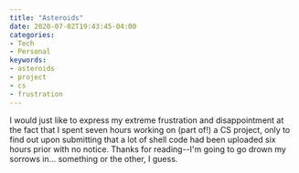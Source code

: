 ```yaml
---
title: "Asteroids"
date: 2020-07-02T19:43:45-04:00
categories:
- Tech
- Personal
keywords:
- asteroids
- project
- cs
- frustration
---
```

I would just like to express my extreme frustration and disappointment at the fact that I spent seven hours working on (part of!) a CS project, only to find out upon submitting that a lot of shell code had been uploaded six hours prior with no notice. Thanks for reading--I\'m going to go drown my sorrows in... something or the other, I guess.